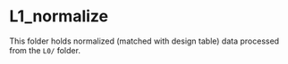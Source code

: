 # L1_normalize

This folder holds normalized (matched with design table) data processed from the `L0/` folder.
